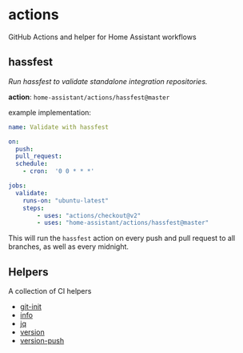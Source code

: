 # actions

GitHub Actions and helper for Home Assistant workflows

## hassfest

_Run hassfest to validate standalone integration repositories._

**action**: `home-assistant/actions/hassfest@master`

example implementation:

```yaml
name: Validate with hassfest

on:
  push:
  pull_request:
  schedule:
    - cron:  '0 0 * * *'

jobs:
  validate:
    runs-on: "ubuntu-latest"
    steps:
        - uses: "actions/checkout@v2"
        - uses: "home-assistant/actions/hassfest@master"
```

This will run the `hassfest` action on every push and pull request to all branches, as well as every midnight.


## Helpers

A collection of CI helpers

- [git-init](./helpers/git-init/action.yml)
- [info](./helpers/info/action.yml)
- [jq](./helpers/jq/action.yml)
- [version](./helpers/version/action.yml)
- [version-push](./helpers/version-push/action.yml)

